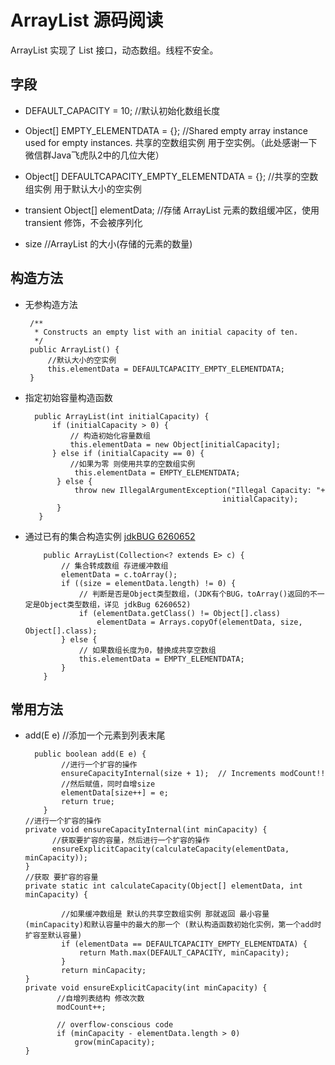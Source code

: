 # ArrayList  源码阅读
ArrayList 实现了 List 接口，动态数组。线程不安全。
## 字段
* DEFAULT_CAPACITY = 10;  //默认初始化数组长度

* Object[] EMPTY_ELEMENTDATA = {}; //Shared empty array instance used for empty instances.
  共享的空数组实例 用于空实例。（此处感谢一下微信群Java飞虎队2中的几位大佬）

* Object[] DEFAULTCAPACITY_EMPTY_ELEMENTDATA = {}; //共享的空数组实例 用于默认大小的空实例

* transient Object[] elementData; //存储 ArrayList 元素的数组缓冲区，使用 transient 修饰，不会被序列化

* size //ArrayList 的大小(存储的元素的数量)
## 构造方法
 * 无参构造方法
   ````
    /**
     * Constructs an empty list with an initial capacity of ten.
     */
    public ArrayList() {
        //默认大小的空实例 
        this.elementData = DEFAULTCAPACITY_EMPTY_ELEMENTDATA;
    }
   ````
 * 指定初始容量构造函数
    ````
      public ArrayList(int initialCapacity) {
          if (initialCapacity > 0) {
              // 构造初始化容量数组 
              this.elementData = new Object[initialCapacity];
          } else if (initialCapacity == 0) {
              //如果为零 则使用共享的空数组实例
               this.elementData = EMPTY_ELEMENTDATA;
           } else {
               throw new IllegalArgumentException("Illegal Capacity: "+
                                                initialCapacity);
           }
       }
    ````
 * 通过已有的集合构造实例
  [jdkBUG 6260652](Bug记录.md)
    ```
        public ArrayList(Collection<? extends E> c) {
            // 集合转成数组 存进缓冲数组
            elementData = c.toArray();
            if ((size = elementData.length) != 0) {
                // 判断是否是Object类型数组，(JDK有个BUG，toArray()返回的不一定是Object类型数组，详见 jdkBug 6260652) 
                if (elementData.getClass() != Object[].class)
                    elementData = Arrays.copyOf(elementData, size, Object[].class);
            } else {
                // 如果数组长度为0，替换成共享空数组
                this.elementData = EMPTY_ELEMENTDATA;
            }
        }
    ```
## 常用方法
* add(E e) //添加一个元素到列表末尾
  ```
    public boolean add(E e) {
          //进行一个扩容的操作
          ensureCapacityInternal(size + 1);  // Increments modCount!!
          //然后赋值，同时自增size
          elementData[size++] = e;
          return true;
      }
  //进行一个扩容的操作    
  private void ensureCapacityInternal(int minCapacity) {
        //获取要扩容的容量，然后进行一个扩容的操作
        ensureExplicitCapacity(calculateCapacity(elementData, minCapacity));
  }
  //获取 要扩容的容量  
  private static int calculateCapacity(Object[] elementData, int minCapacity) {
         
          //如果缓冲数组是 默认的共享空数组实例 那就返回 最小容量(minCapacity)和默认容量中的最大的那一个 (默认构造函数初始化实例，第一个add时扩容至默认容量)
          if (elementData == DEFAULTCAPACITY_EMPTY_ELEMENTDATA) {
              return Math.max(DEFAULT_CAPACITY, minCapacity);
          }
          return minCapacity;
  }
  private void ensureExplicitCapacity(int minCapacity) {
         //自增列表结构 修改次数
         modCount++;
  
         // overflow-conscious code
         if (minCapacity - elementData.length > 0)
             grow(minCapacity);
  }
  ```
